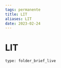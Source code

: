 ```yaml
---
tags: permanente
title: LIT 
aliases: LIT 
date: 2023-02-24
---
```

# LIT 

 
```ccard
type: folder_brief_live
```
 

